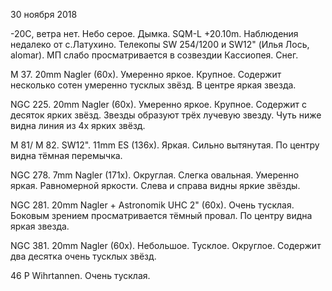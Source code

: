30 ноября 2018

-20С, ветра нет. Небо серое. Дымка. SQM-L +20.10m. Наблюдения недалеко от с.Латухино. Телекопы SW 254/1200 и SW12" (Илья Лось, alomar). МП слабо просматривается в созвездии Кассиопея. Снег.

M 37. 20mm Nagler (60x). Умеренно яркое. Крупное. Содержит несколько сотен умеренно тусклых звёзд. В центре яркая звезда.

NGC 225. 20mm Nagler (60x). Умеренно яркое. Крупное. Содержит с десяток ярких звёзд. Звезды образуют трёх лучевую звезду. Чуть ниже видна линия из 4х ярких звёзд.

M 81/ M 82. SW12". 11mm ES (136x). Яркая. Сильно вытянутая. По центру видна тёмная перемычка.

NGC 278. 7mm Nagler (171x). Округлая. Слегка овальная. Умеренно яркая. Равномерной яркости. Слева и справа видны яркие звёзды.

NGC 281. 20mm Nagler + Astronomik UHC 2" (60x). Очень тусклая. Боковым зрением просматривается тёмный провал. По центру видна яркая звезда.

NGC 381. 20mm Nagler (60x). Небольшое. Тусклое. Округлое. Содержит два десятка очень тусклых звёзд.

46 P Wihrtannen. Очень тусклая.